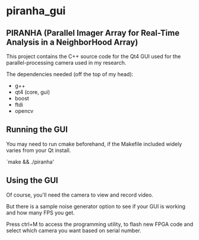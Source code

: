 # piranha_gui

## PIRANHA (Parallel Imager Array for Real-Time Analysis in a NeighborHood Array)

This project contains the C++ source code for the Qt4 GUI used for the parallel-processing camera used in my research.

The dependencies needed (off the top of my head):
- g++
- qt4 (core, gui)
- boost
- ftdi
- opencv

## Running the GUI

You may need to run cmake beforehand, if the Makefile included widely varies from your Qt install.

`make && ./piranha'

## Using the GUI

Of course, you'll need the camera to view and record video.

But there is a sample noise generator option to see if your GUI is working and how many FPS you get.

Press ctrl+M to access the programming utility, to flash new FPGA code and select which camera you want based on serial number.
